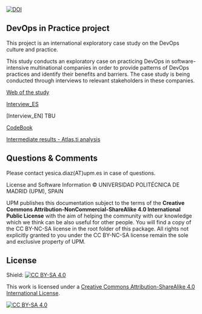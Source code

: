 [![DOI](https://zenodo.org/badge/203269311.svg)](https://zenodo.org/badge/latestdoi/203269311)

## DevOps in Practice project

This project is an international exploratory case study on the DevOps culture and practice.

This study conducts an exploratory case on practicing DevOps in software-intensive multinational companies in order to provide patterns of DevOps practices and identify their benefits and barriers. The case study is being conducted through interviews to relevant stakeholders in these companies.

[Web of the study](https://blogs.upm.es/devopsinpractice/)

[Interview_ES](https://github.com/jdiazfernandez/DevOpsInPractice/blob/master/interview_ES.md)

[Interview_EN] TBU

[CodeBook](https://github.com/jdiazfernandez/DevOpsInPractice/blob/master/codebook.md)

[Intermediate results - Atlas.ti analysis](https://blogs.upm.es/devopsinpractice/wp-content/uploads/sites/736/2020/04/Atlas.ti-Analysis.zip) 

## Questions & Comments

Please contact yesica.diaz(AT)upm.es in case of questions.

License and Software Information
© UNIVERSIDAD POLITÉCNICA DE MADRID (UPM), SPAIN

UPM publishes this documentation subject to the terms of the **Creative Commons Attribution-NonCommercial-ShareAlike 4.0 International Public License** with the aim of helping the community with our knowledge which we think can be also useful for other people. You will find a copy of the CC BY-NC-SA license in the root folder of this package. All rights not explicitly granted to you under the CC BY-NC-SA license remain the sole and exclusive property of UPM.

## License

Shield: [![CC BY-SA 4.0][cc-by-sa-shield]][cc-by-sa]

This work is licensed under a [Creative Commons Attribution-ShareAlike 4.0
International License][cc-by-sa].

[![CC BY-SA 4.0][cc-by-sa-image]][cc-by-sa]

[cc-by-sa]: http://creativecommons.org/licenses/by-sa/4.0/
[cc-by-sa-image]: https://licensebuttons.net/l/by-sa/4.0/88x31.png
[cc-by-sa-shield]: https://img.shields.io/badge/License-CC%20BY--SA%204.0-lightgrey.svg
